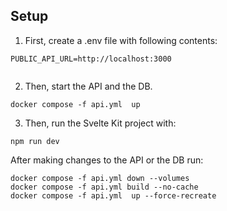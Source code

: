 ## Setup
1. First, create a .env file with following contents:
```
PUBLIC_API_URL=http://localhost:3000


```
2. Then, start the API and the DB. 

```
docker compose -f api.yml  up 
```
3. Then, run the Svelte Kit project with:
```
npm run dev
```

After making changes to the API or the DB run:
```
docker compose -f api.yml down --volumes
docker compose -f api.yml build --no-cache 
docker compose -f api.yml  up --force-recreate
```
